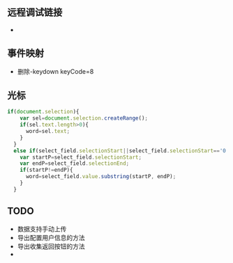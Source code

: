 ## 远程调试链接
* <script src="http://192.168.2.154:8090/target/target-script-min.js#anonymous"></script>

## 事件映射

* 删除-keydown keyCode=8


## 光标
``` javascript
if(document.selection){
    var sel=document.selection.createRange();
    if(sel.text.length>0){
      word=sel.text;
    }
  }
  else if(select_field.selectionStart||select_field.selectionStart=='0'){
    var startP=select_field.selectionStart;
    var endP=select_field.selectionEnd;
    if(startP!=endP){
      word=select_field.value.substring(startP, endP);
    }
  }
```

## TODO
* 数据支持手动上传
* 导出配置用户信息的方法
* 导出收集返回按钮的方法
* 
